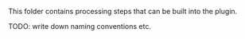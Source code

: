 This folder contains processing steps that can be built into the plugin.

TODO: write down naming conventions etc.
